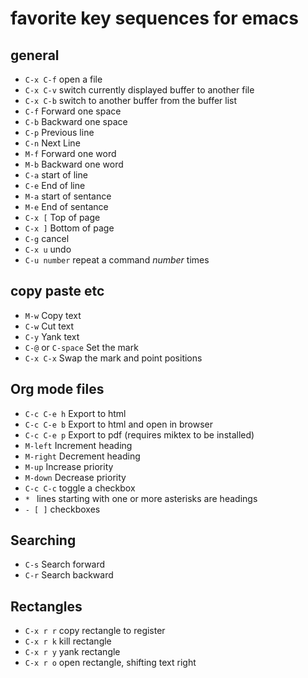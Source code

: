 # favorite key sequences for emacs

## general
- `C-x C-f` open a file
- `C-x C-v` switch currently displayed buffer to another file
- `C-x C-b` switch to another buffer from the buffer list 
- `C-f` Forward one space
- `C-b` Backward one space
- `C-p` Previous line
- `C-n` Next Line
- `M-f` Forward one word
- `M-b` Backward one word
- `C-a` start of line
- `C-e` End of line
- `M-a` start of sentance
- `M-e` End of sentance
- `C-x [` Top of page
- `C-x ]` Bottom of page
- `C-g` cancel
- `C-x u` undo
- `C-u number` repeat a command *number* times

## copy paste etc
- `M-w` Copy text
- `C-w` Cut text
- `C-y` Yank text
- `C-@` or `C-space` Set the mark
- `C-x C-x` Swap the mark and point positions

## Org mode files
- `C-c C-e h` Export to html
- `C-c C-e b` Export to html and open in browser
- `C-c C-e p` Export to pdf (requires miktex to be installed)
- `M-left` Increment heading
- `M-right` Decrement heading
- `M-up` Increase priority
- `M-down` Decrease priority
- `C-c C-c` toggle a checkbox
- `* ` lines starting with one or more asterisks are headings
- `- [ ]` checkboxes 

## Searching
- `C-s` Search forward
- `C-r` Search backward   

## Rectangles
- `C-x r r` copy rectangle to register 
- `C-x r k` kill rectangle 
- `C-x r y` yank rectangle 
- `C-x r o` open rectangle, shifting text right 
